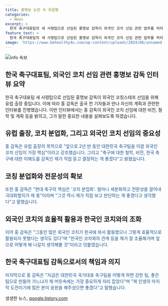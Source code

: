 ```yaml
---
title: 홍명보 논란 속 유럽행
categories:
  - News
excerpt: >
  한국 축구대표팀의 새 사령탑으로 선임된 홍명보 감독이 외국인 코치 선임 관련 업무를 처리하기 위해 유럽 출장에 나섰다. 홍 감독은 출국 전 기자회견에서 외국인 코치의 철학과 비전을 직접 듣고 결정하는 것이 중요하다며 코치 분업화는 핵심적이며, 외국인 코치들을 효율적으로 활용하기 위한 계획을 세울 것이라고 밝혔다. 또한, 귀국 일정이 유동적일 것이라고 언급하며 강한 대표팀으로 만들기 위한 열망을 드러냈다.
feature_text: >
  한국 축구대표팀의 새 사령탑으로 선임된 홍명보 감독이 외국인 코치 선임 관련 업무를 처리하기 위해 유럽 출장에 나섰다. 홍 감독은 출국 전 기자회견에서 외국인 코치의 철학과 비전을 직접 듣고 결정하는 것이 중요하다며 코치 분업화는 핵심적이며, 외국인 코치들을 효율적으로 활용하기 위한 계획을 세울 것이라고 밝혔다. 또한, 귀국 일정이 유동적일 것이라고 언급하며 강한 대표팀으로 만들기 위한 열망을 드러냈다.
image: 'https://www.behealthy4u.com/wp-content/uploads/2024/06/unnamed-file.png'
---
```


<p><img src="https://www.behealthy4u.com/wp-content/uploads/2024/06/unnamed-file.png" alt="info 속보" /></p>

<h2>한국 축구대표팀, 외국인 코치 선임 관련 홍명보 감독 인터뷰 요약</h2>

<p data-ke-size="size16">한국 축구대표팀 새 사령탑으로 선임된 홍명보 감독이 외국인 코칭스태프 선임을 위해 유럽 출장 중입니다. 이에 따라 홍 감독은 출국 전 기자들과 만나 자신의 계획과 관련한 인터뷰를 진행했습니다. 이번 인터뷰에서는 홍 감독이 외국인 코치 선임에 대한 비전, 철학 및 계획 등을 밝히고, 그가 말한 중요한 내용을 살펴보도록 하겠습니다.</p>

<h2 data-ke-size="size26">유럽 출장, 코치 분업화, 그리고 외국인 코치 선임의 중요성</h2>

<p><span style="color: #1a5490;">홍 감독은 유럽 출장의 목적으로 "앞으로 2년 반 동안 대한민국 축구팀을 이끌 외국인 코치 선임이 가장 핵심"이라고 강조했습니다. 그리고 "축구에 대한 철학, 비전, 한국 축구에 대한 이해도를 감독인 제가 직접 듣고 결정하는 게 좋겠다"고 밝혔습니다.</span></p>

<h2 data-ke-size="size26">코칭 분업화와 전문성의 확보</h2>

<p><span style="color: #1a5490;">또한 홍 감독은 "현대 축구의 핵심은 '코치 분업화'. 얼마나 세분화하고 전문성을 끌어내 극대화할지가 제 몫"이라며 "그것 역시 제가 직접 보고 판단하는 게 좋겠다고 생각했다"고 말했습니다.</span></p>

<h2 data-ke-size="size26">외국인 코치의 효율적 활용과 한국인 코치와의 조화</h2>

<p><span style="color: #1a5490;">이어 홍 감독은 "그동안 많은 외국인 코치가 한국에 와서 활동했으나 그렇게 효율적으로 활용되지 못했다는 생각도 있다"며 "한국인 코치와의 관계 등을 제가 잘 조율해가며 앞으로 어떻게 해 나갈지 생각해볼 것"이라고 덧붙였습니다.</span></p>

<h2 data-ke-size="size26">한국 축구대표팀 감독으로서의 책임과 의지</h2>

<p><span style="color: #1a5490;">마지막으로 홍 감독은 "지금은 대한민국 국가대표 축구팀을 어떻게 하면 강한 팀, 좋은 팀으로 만들어 가느냐가 제 머릿속에는 가장 중요하게 자리 잡았다"며 "제 인생의 마지막 도전이기에 많은 분이 응원을 해주셨으면 좋겠다"고 말했습니다.</span></p>
생생한 뉴스, <a href="https://qoogle.tistory.com" rel="dofollow">qoogle.tistory.com</a>


